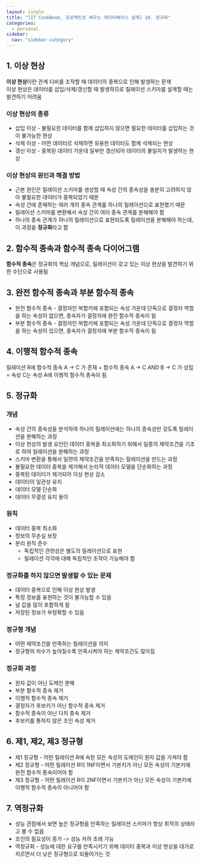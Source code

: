 ```yaml
---
layout: single
title: "[IT CookBook, 프로젝트로 배우는 데이터베이스 설계] 10. 정규화"
categories:
  - personal
sidebar:
  nav: "sidebar-category"
---
```


## 1. 이상 현상

**이상 현상**이란 관계 디비를 조작할 때 데이터의 중복으로 인해 발생하는 문제<br />
이상 현상은 데이터를 삽입/삭제/갱신할 때 발생하므로 릴레이션 스키마를 설계할 때는 발견하기 어려움

### 이상 현상의 종류
- 삽입 이상 - 불필요한 데이터를 함께 삽입하지 않으면 필요한 데이터를 삽입하는 것이 불가능한 현상
- 삭제 이상 - 어떤 데이터르 삭제하면 유용한 데이터도 함께 삭제되는 현상
- 갱신 이상 - 중복된 데이터 가운데 일부만 갱신되어 데이터의 불일치가 발생하는 현상

### 이상 현상의 원인과 해결 방법
- 근본 원인은 릴레이션 스키마를 생성할 때 속성 간의 종속성을 충분히 고려하지 않아 불필요한 데이터가 중복되었기 때문
- 속성 간에 존재하는 여러 개의 종속 관계를 하나의 릴레이션으로 표현했기 때문
- 릴레이션 스키마를 변환해서 속성 간의 여러 종속 관계를 분해해야 함
- 하나의 종속 관계가 하나의 릴레이션으로 표현되도록 릴레이션을 분해해야 하는데, 이 과정을 **정규화**라고 함


## 2. 함수적 종속과 함수적 종속 다이어그램

**함수적 종속**은 정규화의 핵심 개념으로, 릴레이션이 갖고 있는 이상 현상을 발견하기 위한 수단으로 사용됨


## 3. 완전 함수적 종속과 부분 함수적 종속

- 완전 함수적 종속 - 결정자인 복합키에 포함되는 속성 가운데 단독으로 결정자 역할을 하는 속성이 없으면, 종속자가 결정자에 완전 함수적 종속이 됨
- 부분 함수적 종속 - 결정자인 복합키에 포함되는 속성 가운데 단독으로 결정자 역할을 하는 속성이 있으면, 종속자가 결정자에 부분 함수적 종속이 됨


## 4. 이행적 함수적 종속

릴레이션 R에 함수적 종속 A -> C 가 존재 + 함수적 종속 A -> C AND B -> C 가 성립 = 속성 C는 속성 A에 이행적 함수적 종속이 됨

## 5. 정규화

### 개념
- 속성 간의 종속성을 분석하여 하나의 릴레이션에는 하나의 종속성만 갖도록 릴레이션을 분해하는 과정
- 이상 현상의 발생 요인인 데이터 중복을 최소화하기 위해서 일종의 제약조건을 기초로 하여 릴레이션을 분해하는 과정
- 스키마 변환을 통해서 일련의 제약조건을 만족하는 릴레이션을 만드는 과정
- 불필요한 데이터 중복을 제거해서 논리적 데이터 모델을 단순화하는 과정
- 중복된 데이터가 제거되어 이상 현상 감소
- 데이터의 일관성 유지
- 데이터 모델 단순화
- 데이터 무결성 유지 용이

### 원칙
- 데이터 중복 최소화
- 정보의 무손실 보장
- 분리 원칙 준수
  - 독립적인 관련성은 별도의 릴레이션으로 표현
  - 릴레이션 각각에 대해 독립적인 조작이 가능해야 함

### 정규화를 하지 않으면 발생할 수 있는 문제
- 데이터 중복으로 인해 이상 현상 발생
- 특정 정보를 표현하는 것이 불가능할 수 있음
- 널 값을 많이 포함하게 됨
- 저장된 정보가 부정확할 수 있음

### 정규형 개념
- 어떤 제약조건을 만족하는 릴레이션을 의미
- 정규형의 차수가 높아질수록 만족시켜야 하는 제약조건도 많아짐

### 정규화 과정
- 원자 값이 아닌 도메인 분해
- 부분 함수적 종속 제거
- 이행적 함수적 종속 제거
- 결정자가 후보키가 아닌 함수적 종속 제거
- 함수적 종속이 아닌 다치 종속 제거
- 후보키를 통하지 않은 조인 속성 제거


## 6. 제1, 제2, 제3 정규형

- 제1 정규형 - 어떤 릴레이션 R에 속한 모든 속성의 도메인이 원자 값을 가져야 함
- 제2 정규형 - 어떤 릴레이션 R이 1NF이면서 기본키가 아닌 모든 속성이 기본키에 완전 함수적 종속이어야 함
- 제3 정규형 - 어떤 릴레이션 R이 2NF이면서 기본키가 아닌 모든 속성이 기본키에 이행적 함수적 종속이 아니어야 함


## 7. 역정규화

- 성능 관점에서 보면 높은 정규형을 만족하는 릴레이션 스키마가 항상 최적의 상태라고 볼 수 없음
- 조인의 필요성이 증가 -> 성능 저하 초래 가능
- 역정규화 - 성능에 대한 요구를 만족시키기 위해 데이터 중복과 이상 현상을 대가로 치르면서 더 낮은 정규형으로 되돌아가는 것
